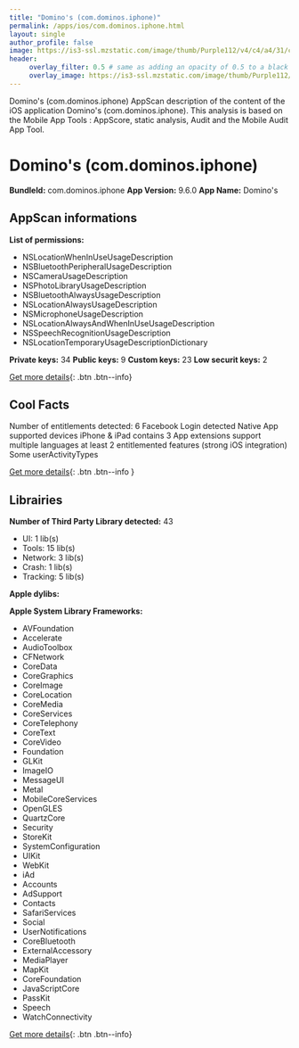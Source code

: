 ```yaml
---
title: "Domino's (com.dominos.iphone)"
permalink: /apps/ios/com.dominos.iphone.html
layout: single
author_profile: false
image: https://is3-ssl.mzstatic.com/image/thumb/Purple112/v4/c4/a4/31/c4a4319d-e33c-7774-4dae-67a2457bfe00/AppIcon-0-1x_U007emarketing-5-0-sRGB-85-220.png/512x512bb.jpg
header: 
     overlay_filter: 0.5 # same as adding an opacity of 0.5 to a black background
     overlay_image: https://is3-ssl.mzstatic.com/image/thumb/Purple112/v4/c4/a4/31/c4a4319d-e33c-7774-4dae-67a2457bfe00/AppIcon-0-1x_U007emarketing-5-0-sRGB-85-220.png/512x512bb.jpg
---
```

Domino's (com.dominos.iphone) AppScan description of the content of the iOS application Domino's (com.dominos.iphone). This analysis is based on the Mobile App Tools : AppScore, static analysis, Audit and the Mobile Audit App Tool.

# Domino's (com.dominos.iphone)

**BundleId:** com.dominos.iphone
**App Version:** 9.6.0
**App Name:** Domino's


## AppScan informations 

**List of permissions:** 
- NSLocationWhenInUseUsageDescription
- NSBluetoothPeripheralUsageDescription
- NSCameraUsageDescription
- NSPhotoLibraryUsageDescription
- NSBluetoothAlwaysUsageDescription
- NSLocationAlwaysUsageDescription
- NSMicrophoneUsageDescription
- NSLocationAlwaysAndWhenInUseUsageDescription
- NSSpeechRecognitionUsageDescription
- NSLocationTemporaryUsageDescriptionDictionary
  
  
**Private keys:** 34
**Public keys:** 9
**Custom keys:** 23
**Low securit keys:** 2
  
[Get more details](/pricing.html){: .btn .btn--info}

## Cool Facts

Number of entitlements detected: 6
Facebook Login detected
Native App
supported devices iPhone & iPad
contains 3 App extensions
support multiple languages
at least 2 entitlemented features (strong iOS integration)
Some userActivityTypes
  
[Get more details](/pricing.html){: .btn .btn--info }

## Librairies 
**Number of Third Party Library detected:** 43
- UI: 1 lib(s)
- Tools: 15 lib(s)
- Network: 3 lib(s)
- Crash: 1 lib(s)
- Tracking: 5 lib(s)


**Apple dylibs:**


**Apple System Library Frameworks:**
- AVFoundation
- Accelerate
- AudioToolbox
- CFNetwork
- CoreData
- CoreGraphics
- CoreImage
- CoreLocation
- CoreMedia
- CoreServices
- CoreTelephony
- CoreText
- CoreVideo
- Foundation
- GLKit
- ImageIO
- MessageUI
- Metal
- MobileCoreServices
- OpenGLES
- QuartzCore
- Security
- StoreKit
- SystemConfiguration
- UIKit
- WebKit
- iAd
- Accounts
- AdSupport
- Contacts
- SafariServices
- Social
- UserNotifications
- CoreBluetooth
- ExternalAccessory
- MediaPlayer
- MapKit
- CoreFoundation
- JavaScriptCore
- PassKit
- Speech
- WatchConnectivity


  
[Get more details](/pricing.html){: .btn .btn--info}

